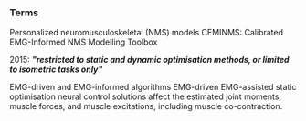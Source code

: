 ### Terms
Personalized neuromusculoskeletal (NMS) models
CEMINMS: Calibrated EMG-Informed NMS Modelling Toolbox

2015: ***"restricted to static and dynamic optimisation methods, or limited to isometric tasks only"***

EMG-driven and EMG-informed algorithms
EMG-driven
EMG-assisted
static optimisation neural control solutions affect the estimated joint moments, muscle forces, and
muscle excitations, including muscle co-contraction.